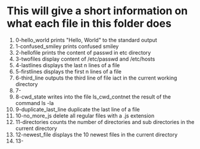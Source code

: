 # This will give a short information on what each file in this folder does
1) 0-hello_world prints "Hello, World" to the standard output
2) 1-confused_smiley prints confused smiley
3) 2-hellofile prints the content of passwd in etc directory
4) 3-twofiles display content of /etc/passwd and /etc/hosts
5) 4-lastlines displays the last n lines of a file
6) 5-firstlines displays the first n lines of a file
7) 6-third_line outputs the third line of file iact in the current working directory
8) 7-
9) 8-cwd_state writes into the file ls_cwd_contnet the result of the command ls -la
10) 9-duplicate_last_line duplicate the last line of a file
11) 10-no_more_js delete all regular files with a .js extension
12) 11-directories counts the number of directories and sub directories in the current directory
13) 12-newest_file displays the 10 newest files in the current directory
14) 13- 
